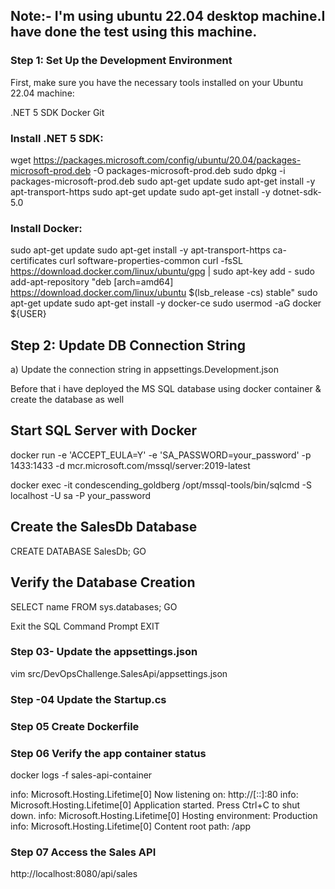 ## Note:- I'm using ubuntu 22.04 desktop machine.I have done the test using this machine.


### Step 1: Set Up the Development Environment

First, make sure you have the necessary tools installed on your Ubuntu 22.04 machine:

.NET 5 SDK
Docker
Git

### Install .NET 5 SDK:

wget https://packages.microsoft.com/config/ubuntu/20.04/packages-microsoft-prod.deb -O packages-microsoft-prod.deb
sudo dpkg -i packages-microsoft-prod.deb
sudo apt-get update
sudo apt-get install -y apt-transport-https
sudo apt-get update
sudo apt-get install -y dotnet-sdk-5.0

### Install Docker:

sudo apt-get update
sudo apt-get install -y apt-transport-https ca-certificates curl software-properties-common
curl -fsSL https://download.docker.com/linux/ubuntu/gpg | sudo apt-key add -
sudo add-apt-repository "deb [arch=amd64] https://download.docker.com/linux/ubuntu $(lsb_release -cs) stable"
sudo apt-get update
sudo apt-get install -y docker-ce
sudo usermod -aG docker ${USER}


## Step 2: Update DB Connection String


a) Update the connection string in appsettings.Development.json

Before that i have deployed the MS SQL database using docker container & create the database as well

## Start SQL Server with Docker

docker run -e 'ACCEPT_EULA=Y' -e 'SA_PASSWORD=your_password' -p 1433:1433 -d mcr.microsoft.com/mssql/server:2019-latest

docker exec -it condescending_goldberg /opt/mssql-tools/bin/sqlcmd -S localhost -U sa -P your_password

## Create the SalesDb Database

CREATE DATABASE SalesDb;
GO

## Verify the Database Creation

SELECT name FROM sys.databases;
GO

Exit the SQL Command Prompt
EXIT


### Step 03- Update the appsettings.json
vim src/DevOpsChallenge.SalesApi/appsettings.json


### Step -04 Update the Startup.cs

### Step 05 Create Dockerfile

### Step 06 Verify the app container status

docker logs -f sales-api-container

info: Microsoft.Hosting.Lifetime[0]
      Now listening on: http://[::]:80
info: Microsoft.Hosting.Lifetime[0]
      Application started. Press Ctrl+C to shut down.
info: Microsoft.Hosting.Lifetime[0]
      Hosting environment: Production
info: Microsoft.Hosting.Lifetime[0]
      Content root path: /app

### Step 07 Access the Sales API 

http://localhost:8080/api/sales



 


